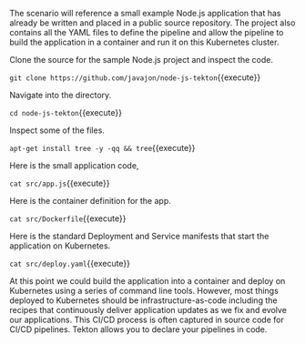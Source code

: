 The scenario will reference a small example Node.js application that has already be written and placed in a public source repository. The project also contains all the YAML files to define the pipeline and allow the pipeline to build the application in a container and run it on this Kubernetes cluster.

Clone the source for the sample Node.js project and inspect the code.

`git clone https://github.com/javajon/node-js-tekton`{{execute}}

Navigate into the directory.

`cd node-js-tekton`{{execute}}

Inspect some of the files.

`apt-get install tree -y -qq && tree`{{execute}}

Here is the small application code,

`cat src/app.js`{{execute}}

Here is the container definition for the app.

`cat src/Dockerfile`{{execute}}

Here is the standard Deployment and Service manifests that start the application on Kubernetes.

`cat src/deploy.yaml`{{execute}}

At this point we could build the application into a container and deploy on Kubernetes using a series of command line tools. However, most things deployed to Kubernetes should be infrastructure-as-code including the recipes that continuously deliver application updates as we fix and evolve our applications. This CI/CD process is often captured in source code for CI/CD pipelines. Tekton allows you to declare your pipelines in code.
